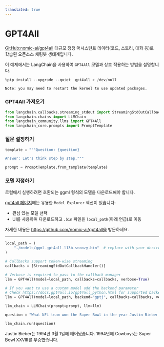 ```yaml
---
translated: true
---
```


# GPT4All

[GitHub:nomic-ai/gpt4all](https://github.com/nomic-ai/gpt4all) 대규모 청정 어시스턴트 데이터(코드, 스토리, 대화 등)로 학습된 오픈소스 채팅봇 생태계입니다.

이 예제에서는 LangChain을 사용하여 `GPT4All` 모델과 상호 작용하는 방법을 설명합니다.

```python
%pip install --upgrade --quiet  gpt4all > /dev/null
```

```output
Note: you may need to restart the kernel to use updated packages.
```

### GPT4All 가져오기

```python
from langchain.callbacks.streaming_stdout import StreamingStdOutCallbackHandler
from langchain.chains import LLMChain
from langchain_community.llms import GPT4All
from langchain_core.prompts import PromptTemplate
```

### 질문 설정하기

```python
template = """Question: {question}

Answer: Let's think step by step."""

prompt = PromptTemplate.from_template(template)
```

### 모델 지정하기

로컬에서 실행하려면 호환되는 ggml 형식의 모델을 다운로드해야 합니다.

[gpt4all 페이지](https://gpt4all.io/index.html)에는 유용한 `Model Explorer` 섹션이 있습니다:

* 관심 있는 모델 선택
* UI를 사용하여 다운로드하고 `.bin` 파일을 `local_path`(아래 언급)로 이동

자세한 내용은 https://github.com/nomic-ai/gpt4all을 방문하세요.

---

```python
local_path = (
    "./models/ggml-gpt4all-l13b-snoozy.bin"  # replace with your desired local file path
)
```

```python
# Callbacks support token-wise streaming
callbacks = [StreamingStdOutCallbackHandler()]

# Verbose is required to pass to the callback manager
llm = GPT4All(model=local_path, callbacks=callbacks, verbose=True)

# If you want to use a custom model add the backend parameter
# Check https://docs.gpt4all.io/gpt4all_python.html for supported backends
llm = GPT4All(model=local_path, backend="gptj", callbacks=callbacks, verbose=True)
```

```python
llm_chain = LLMChain(prompt=prompt, llm=llm)
```

```python
question = "What NFL team won the Super Bowl in the year Justin Bieber was born?"

llm_chain.run(question)
```

Justin Bieber는 1994년 3월 1일에 태어났습니다. 1994년에 Cowboys는 Super Bowl XXVIII를 우승했습니다.
